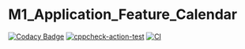 # M1_Application_Feature_Calendar
[![Codacy Badge](https://app.codacy.com/project/badge/Grade/40046751c3354ba680c25a6343b615b1)](https://www.codacy.com/gh/Kishore15-github/M1_Application_Feature_Calendar/dashboard?utm_source=github.com&amp;utm_medium=referral&amp;utm_content=Kishore15-github/M1_Application_Feature_Calendar&amp;utm_campaign=Badge_Grade)
[![cppcheck-action-test](https://github.com/Kishore15-github/M1_Application_Feature_Calendar/actions/workflows/c-cpp.yml/badge.svg)](https://github.com/Kishore15-github/M1_Application_Feature_Calendar/actions/workflows/c-cpp.yml)
[![CI](https://github.com/Kishore15-github/M1_Application_Feature_Calendar/actions/workflows/main.yml/badge.svg)](https://github.com/Kishore15-github/M1_Application_Feature_Calendar/actions/workflows/main.yml)
